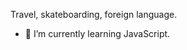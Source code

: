 Travel, skateboarding, foreign language.
- 🌱 I’m currently learning JavaScript. 

<!---
chriszarrilli/chriszarrilli is a ✨ special ✨ repository because its `README.md` (this file) appears on your GitHub profile.
You can click the Preview link to take a look at your changes.
--->
